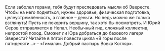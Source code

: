 <!--2025-09-01 16:25:32--><!--pdate:-->
Если заболел горами, тебя будут преследовать мысли об Эвересте. Чтобы на него подняться, нужны здоровье, физическая подготовка, целеустремлённость, а главное – деньги. Но ведь можно же только взглянуть! Пусть не покорить вершину, так хотя бы посмотреть. И Юрий Серов отправляется в Непал. Необычный гид, сложный коллектив, непростой поход. Сможет ли Юра добраться до базового лагеря Эвереста? Читайте в пятой повести цикла «В горы после пятидесяти…» – «Гималаи. Добрый пастырь Вовка Котляр».